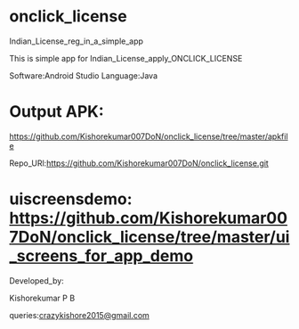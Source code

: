 # onclick_license
Indian_License_reg_in_a_simple_app

This is simple app for Indian_License_apply_ONCLICK_LICENSE


Software:Android Studio
Language:Java


# Output APK:
https://github.com/Kishorekumar007DoN/onclick_license/tree/master/apkfile

Repo_URl:https://github.com/Kishorekumar007DoN/onclick_license.git


# uiscreensdemo:  https://github.com/Kishorekumar007DoN/onclick_license/tree/master/ui_screens_for_app_demo

Developed_by:

Kishorekumar P B

queries:crazykishore2015@gmail.com


